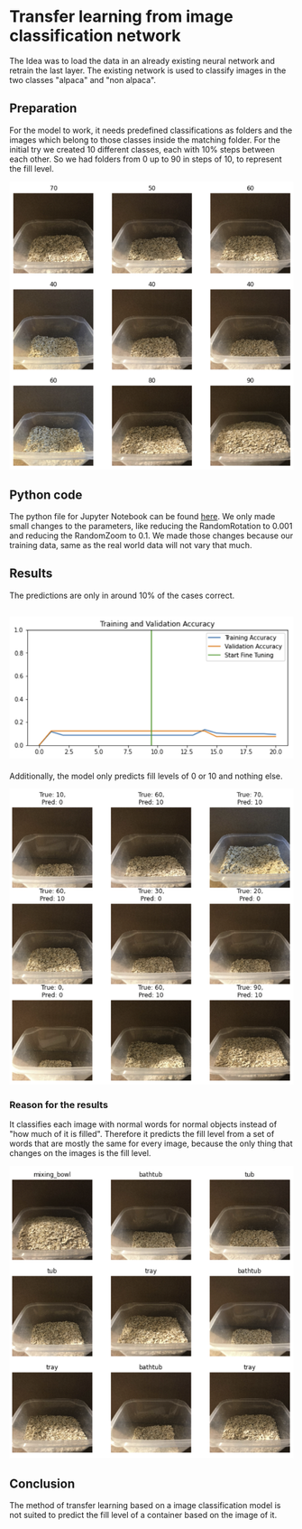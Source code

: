 # Transfer learning from image classification network

The Idea was to load the data in an already existing neural network and retrain the last layer.
The existing network is used to classify images in the two classes "alpaca" and "non alpaca".

## Preparation

For the model to work, it needs predefined classifications as folders and the images which belong to those classes
inside the matching folder.
For the initial try we created 10 different classes, each with 10% steps between each other.
So we had folders from 0 up to 90 in steps of 10, to represent the fill level.

![](screenshots/classes.png)

## Python code

The python file for Jupyter Notebook can be found [here](transfer_learning.ipynb).
We only made small changes to the parameters, like reducing the RandomRotation to 0.001 and reducing the RandomZoom to
0.1.
We made those changes because our training data, same as the real world data will not vary that much.

## Results

The predictions are only in around 10% of the cases correct.

![](screenshots/graph.png)
---
Additionally, the model only predicts fill levels of 0 or 10 and nothing else.

![](screenshots/result.png)

### Reason for the results

It classifies each image with normal words for normal objects instead of "how much of it is filled".
Therefore it predicts the fill level from a set of words that are mostly the same for every image, because the only
thing that changes on the images is the fill level.

![](screenshots/predictions.png)

## Conclusion

The method of transfer learning based on a image classification model is not suited to predict the fill level of a container based on the image of it.